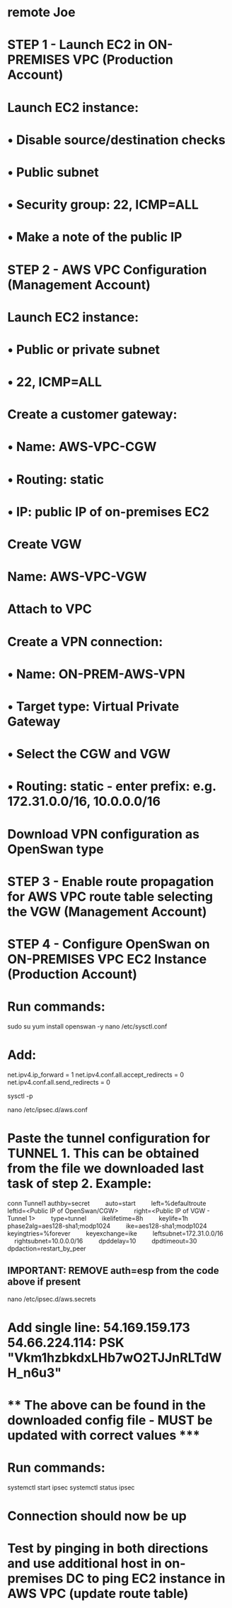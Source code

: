 # remote Joe 
# STEP 1 - Launch EC2 in ON-PREMISES VPC (Production Account)

# Launch EC2 instance:
#	• Disable source/destination checks
#	• Public subnet
#	• Security group: 22, ICMP=ALL
#	• Make a note of the public IP

# STEP 2 - AWS VPC Configuration (Management Account)

# Launch EC2 instance:
#	• Public or private subnet
#	• 22, ICMP=ALL

# Create a customer gateway:
#	• Name: AWS-VPC-CGW
#	• Routing: static
#	• IP: public IP of on-premises EC2

# Create VGW
#     Name: AWS-VPC-VGW
#     Attach to VPC

# Create a VPN connection:
#	• Name: ON-PREM-AWS-VPN
#	• Target type: Virtual Private Gateway
#	• Select the CGW and VGW
#	• Routing: static - enter prefix: e.g. 172.31.0.0/16, 10.0.0.0/16

# Download VPN configuration as OpenSwan type

# STEP 3 - Enable route propagation for AWS VPC route table selecting the VGW (Management Account)

# STEP 4 - Configure OpenSwan on ON-PREMISES VPC EC2 Instance (Production Account)

# Run commands:

sudo su
yum install openswan -y
nano /etc/sysctl.conf

# Add:

net.ipv4.ip_forward = 1
net.ipv4.conf.all.accept_redirects = 0
net.ipv4.conf.all.send_redirects = 0

sysctl -p

nano /etc/ipsec.d/aws.conf
# Paste the tunnel configuration for TUNNEL 1. This can be obtained from the file we downloaded last task of step 2. Example:

conn Tunnel1
        authby=secret
        auto=start
        left=%defaultroute
        leftid=<Public IP of OpenSwan/CGW>
        right=<Public IP of VGW - Tunnel 1>
        type=tunnel
        ikelifetime=8h
        keylife=1h
        phase2alg=aes128-sha1;modp1024
        ike=aes128-sha1;modp1024
        keyingtries=%forever
        keyexchange=ike
        leftsubnet=172.31.0.0/16
        rightsubnet=10.0.0.0/16
        dpddelay=10
        dpdtimeout=30
        dpdaction=restart_by_peer

## IMPORTANT: REMOVE auth=esp from the code above if present

nano /etc/ipsec.d/aws.secrets
# Add single line: 54.169.159.173 54.66.224.114: PSK "Vkm1hzbkdxLHb7wO2TJJnRLTdWH_n6u3"
# ** The above can be found in the downloaded config file - MUST be updated with correct values ***

# Run commands: 

systemctl start ipsec
systemctl status ipsec

# Connection should now be up
# Test by pinging in both directions and use additional host in on-premises DC to ping EC2 instance in AWS VPC (update route table)